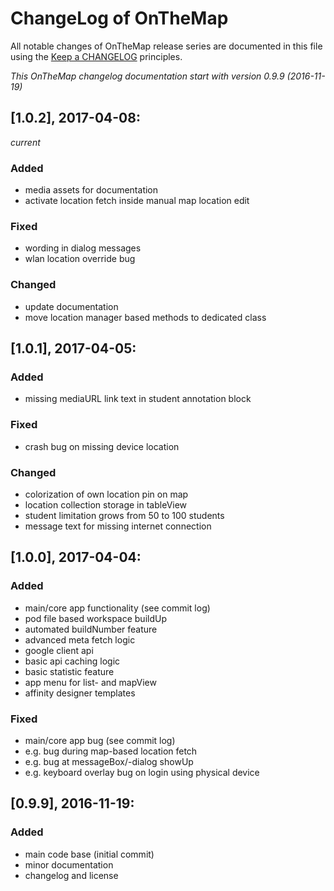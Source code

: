 # ChangeLog of OnTheMap

All notable changes of OnTheMap release series are documented in this file using the [Keep a CHANGELOG](http://keepachangelog.com/) principles.

_This OnTheMap changelog documentation start with version 0.9.9 (2016-11-19)_

## [1.0.2], 2017-04-08:
_current_

### Added

* media assets for documentation
* activate location fetch inside manual map location edit

### Fixed

* wording in dialog messages
* wlan location override bug

### Changed

* update documentation
* move location manager based methods to dedicated class


## [1.0.1], 2017-04-05:

### Added

* missing mediaURL link text in student annotation block

### Fixed

* crash bug on missing device location

### Changed

* colorization of own location pin on map
* location collection storage in tableView
* student limitation grows from 50 to 100 students
* message text for missing internet connection


## [1.0.0], 2017-04-04:

### Added

* main/core app functionality (see commit log)
* pod file based workspace buildUp
* automated buildNumber feature
* advanced meta fetch logic
* google client api
* basic api caching logic
* basic statistic feature
* app menu for list- and mapView
* affinity designer templates

### Fixed

* main/core app bug (see commit log)
* e.g. bug during map-based location fetch
* e.g. bug at messageBox/-dialog showUp
* e.g. keyboard overlay bug on login using physical device


## [0.9.9], 2016-11-19:

### Added

* main code base (initial commit)
* minor documentation
* changelog and license

